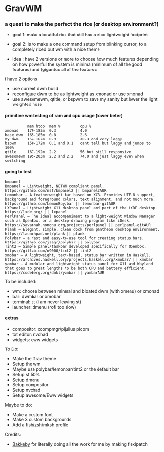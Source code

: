 # GravWM
### a quest to make the perfect the rice (or desktop environment?)


- goal 1: make a beutiful rice that still has a nice lightweight footprint
- goal 2: is to make a one command setup from blinking cursor, to a completely riced out wm with a nice theme
 
- idea : have 2 versions or more to choose how much features depending on how powerful the system is minima (minimum of all the good features) and (gigantus all of the features 
 
i have 2 options
- use current dwm build
- reconfigure dwm to be as lightweight as xmonad or use xmonad
- use awesomewm, qtitle, or bspwm to save my sanity but lower the light weighted ness

#### primitive wm testing of ram and cpu usage (lower beter)
```
          mem htop  mem %         cpu %
xmonad    179-183m  0.3           4.0
base dwm  165-185m  0.8           2.6
my dwm    154-167m  0.9           30.3 and very laggy
bspwm     158-172m  0.1 and 0.1   cant tell but laggy and jumps to 100%
qtile     167-192m  2.2           56 but still responsive
awesomewm 195-203m  2.2 and 2.2   74.0 and just laggy even when switching
```
#### going to test
```
bmpanel
Bmpanel — Lightweight, NETWM compliant panel.
https://github.com/nsf/bmpanel2 || bmpanel2AUR
Lemonbar — A featherweight bar based on XCB. Provides UTF-8 support, background and foreground colors, text alignment, and not much more.
https://github.com/LemonBoy/bar || lemonbar-gitAUR
LXPanel — Lightweight X11 desktop panel and part of the LXDE desktop.
https://lxde.org/ || lxpanel
PerlPanel — The ideal accompaniment to a light-weight Window Manager such as OpenBox, or a desktop-drawing program like iDesk.
https://savannah.nongnu.org/projects/perlpanel || perlpanel-gitAUR
Plank — Elegant, simple, clean dock from pantheon desktop environment.
https://launchpad.net/plank || plank
Polybar — a fast and easy-to-use tool for creating status bars.
https://github.com/jaagr/polybar || polybar
Tint2 — Simple panel/taskbar developed specifically for Openbox.
https://gitlab.com/o9000/tint2 || tint2
xmobar — A lightweight, text-based, status bar written in Haskell.
https://archives.haskell.org/projects.haskell.org/xmobar/ || xmobar
yambar — A modular and lightweight status panel for X11 and Wayland that goes to great lengths to be both CPU and battery efficient.
https://codeberg.org/dnkl/yambar || yambarAUR
```

To be included:
- wm: choose between minmal and bloated dwm (with xmenu) or xmonad
- bar: dwmbar or xmobar
- terminal: st (i am never leaving st)
- launcher: dmenu (rofi too slow)
#### extras
- compositor: xcompmgr/pijulius picom
- txt editor: nvchad
- widgets: eww widgets
 
To Do:
- Make the Grav theme
- Setup the wm
- Maybe use polybar/lemonbar/tint2 or the default bar
- Setup st 50%
- Setup dmenu
- Setup compositor
- Setup nvchad
- Setup awesome/Eww widgets

Maybe to do:
- Make a custom font
- Make 3 custom backgrounds
- Add a fish/zsh/mksh profile

Credits:
- [Bakkeby](https://github.com/bakkeby/)
for literally doing all the work for me by making flexipatch
